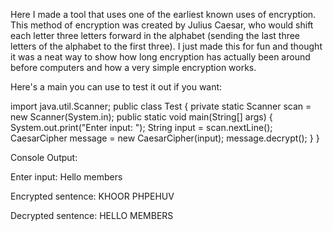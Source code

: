 Here I made a tool that uses one of the earliest known uses of encryption. This method of encryption was created by Julius Caesar, who would shift each letter three letters forward in the alphabet (sending the last three letters of the alphabet to the first three). I just made this for fun and thought it was a neat way to show how long encryption has actually been around before computers and how a very simple encryption works.

Here's a main you can use to test it out if you want:

import java.util.Scanner;
public class Test 
{
    private static Scanner scan = new Scanner(System.in);
    public static void main(String[] args) 
    {
        System.out.print("Enter input: ");
        String input = scan.nextLine();
        CaesarCipher message = new CaesarCipher(input);
        message.decrypt();
    }
}

Console Output:

Enter input: Hello members

Encrypted sentence: KHOOR PHPEHUV

Decrypted sentence: HELLO MEMBERS
